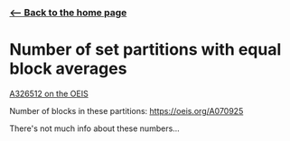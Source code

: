 <!-- title: Equal averages -->



### [<-- Back to the home page](index.md)

# Number of set partitions with equal block averages

[A326512 on the OEIS](https://oeis.org/A326512)

Number of blocks in these partitions: https://oeis.org/A070925

There's not much info about these numbers...